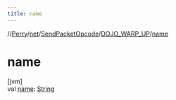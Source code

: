 ```yaml
---
title: name
---
```

//[Perry](../../../../index.html)/[net](../../index.html)/[SendPacketOpcode](../index.html)/[DOJO_WARP_UP](index.html)/[name](name.html)



# name



[jvm]\
val [name](name.html): [String](https://kotlinlang.org/api/latest/jvm/stdlib/kotlin/-string/index.html)




